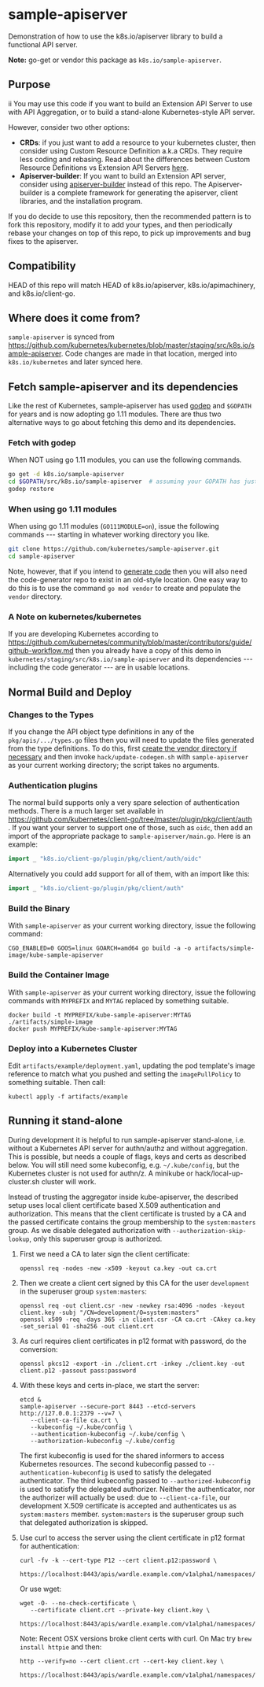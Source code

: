 # sample-apiserver

Demonstration of how to use the k8s.io/apiserver library to build a functional API server.

**Note:** go-get or vendor this package as `k8s.io/sample-apiserver`.

## Purpose
ii
You may use this code if you want to build an Extension API Server to use with API Aggregation, or to build a stand-alone Kubernetes-style API server.

However, consider two other options:
  * **CRDs**:  if you just want to add a resource to your kubernetes cluster, then consider using Custom Resource Definition a.k.a CRDs.  They require less coding and rebasing.  Read about the differences between Custom Resource Definitions vs Extension API Servers [here](https://kubernetes.io/docs/concepts/api-extension/custom-resources).
  * **Apiserver-builder**: If you want to build an Extension API server, consider using [apiserver-builder](https://github.com/kubernetes-incubator/apiserver-builder) instead of this repo.  The Apiserver-builder is a complete framework for generating the apiserver, client libraries, and the installation program.

If you do decide to use this repository, then the recommended pattern is to fork this repository, modify it to add your types, and then periodically rebase your changes on top of this repo, to pick up improvements and bug fixes to the apiserver.


## Compatibility

HEAD of this repo will match HEAD of k8s.io/apiserver, k8s.io/apimachinery, and k8s.io/client-go.

## Where does it come from?

`sample-apiserver` is synced from https://github.com/kubernetes/kubernetes/blob/master/staging/src/k8s.io/sample-apiserver.
Code changes are made in that location, merged into `k8s.io/kubernetes` and later synced here.

## Fetch sample-apiserver and its dependencies

Like the rest of Kubernetes, sample-apiserver has used
[godep](https://github.com/tools/godep) and `$GOPATH` for years and is
now adopting go 1.11 modules.  There are thus two alternative ways to
go about fetching this demo and its dependencies.

### Fetch with godep

When NOT using go 1.11 modules, you can use the following commands.

```sh
go get -d k8s.io/sample-apiserver
cd $GOPATH/src/k8s.io/sample-apiserver  # assuming your GOPATH has just one entry
godep restore
```

### When using go 1.11 modules

When using go 1.11 modules (`GO111MODULE=on`), issue the following
commands --- starting in whatever working directory you like.

```sh
git clone https://github.com/kubernetes/sample-apiserver.git
cd sample-apiserver
```

Note, however, that if you intend to
[generate code](#changes-to-the-types) then you will also need the
code-generator repo to exist in an old-style location.  One easy way
to do this is to use the command `go mod vendor` to create and
populate the `vendor` directory.

### A Note on kubernetes/kubernetes

If you are developing Kubernetes according to
https://github.com/kubernetes/community/blob/master/contributors/guide/github-workflow.md
then you already have a copy of this demo in
`kubernetes/staging/src/k8s.io/sample-apiserver` and its dependencies
--- including the code generator --- are in usable locations.


## Normal Build and Deploy

### Changes to the Types

If you change the API object type definitions in any of the
`pkg/apis/.../types.go` files then you will need to update the files
generated from the type definitions.  To do this, first
[create the vendor directory if necessary](#when-using-go-111-modules)
and then invoke `hack/update-codegen.sh` with `sample-apiserver` as
your current working directory; the script takes no arguments.

### Authentication plugins

The normal build supports only a very spare selection of
authentication methods.  There is a much larger set available in
https://github.com/kubernetes/client-go/tree/master/plugin/pkg/client/auth
.  If you want your server to support one of those, such as `oidc`,
then add an import of the appropriate package to
`sample-apiserver/main.go`.  Here is an example:

``` go
import _ "k8s.io/client-go/plugin/pkg/client/auth/oidc"
```

Alternatively you could add support for all of them, with an import
like this:

``` go
import _ "k8s.io/client-go/plugin/pkg/client/auth"
```

### Build the Binary

With `sample-apiserver` as your current working directory, issue the
following command:

```
CGO_ENABLED=0 GOOS=linux GOARCH=amd64 go build -a -o artifacts/simple-image/kube-sample-apiserver
```

### Build the Container Image

With `sample-apiserver` as your current working directory, issue the
following commands with `MYPREFIX` and `MYTAG` replaced by something
suitable.

```
docker build -t MYPREFIX/kube-sample-apiserver:MYTAG ./artifacts/simple-image
docker push MYPREFIX/kube-sample-apiserver:MYTAG
```

### Deploy into a Kubernetes Cluster

Edit `artifacts/example/deployment.yaml`, updating the pod template's image
reference to match what you pushed and setting the `imagePullPolicy`
to something suitable.  Then call:

```
kubectl apply -f artifacts/example
```

## Running it stand-alone

During development it is helpful to run sample-apiserver stand-alone, i.e. without
a Kubernetes API server for authn/authz and without aggregation. This is possible, but needs
a couple of flags, keys and certs as described below. You will still need some kubeconfig,
e.g. `~/.kube/config`, but the Kubernetes cluster is not used for authn/z. A minikube or
hack/local-up-cluster.sh cluster will work.

Instead of trusting the aggregator inside kube-apiserver, the described setup uses local
client certificate based X.509 authentication and authorization. This means that the client
certificate is trusted by a CA and the passed certificate contains the group membership
to the `system:masters` group. As we disable delegated authorization with `--authorization-skip-lookup`,
only this superuser group is authorized.

1. First we need a CA to later sign the client certificate:

   ``` shell
   openssl req -nodes -new -x509 -keyout ca.key -out ca.crt
   ```

2. Then we create a client cert signed by this CA for the user `development` in the superuser group
   `system:masters`:

   ``` shell
   openssl req -out client.csr -new -newkey rsa:4096 -nodes -keyout client.key -subj "/CN=development/O=system:masters"
   openssl x509 -req -days 365 -in client.csr -CA ca.crt -CAkey ca.key -set_serial 01 -sha256 -out client.crt
   ```

3. As curl requires client certificates in p12 format with password, do the conversion:

   ``` shell
   openssl pkcs12 -export -in ./client.crt -inkey ./client.key -out client.p12 -passout pass:password
   ```

4. With these keys and certs in-place, we start the server:

   ``` shell
   etcd &
   sample-apiserver --secure-port 8443 --etcd-servers http://127.0.0.1:2379 --v=7 \
      --client-ca-file ca.crt \
      --kubeconfig ~/.kube/config \
      --authentication-kubeconfig ~/.kube/config \
      --authorization-kubeconfig ~/.kube/config
   ```

   The first kubeconfig is used for the shared informers to access
   Kubernetes resources. The second kubeconfig passed to
   `--authentication-kubeconfig` is used to satisfy the delegated
   authenticator. The third kubeconfig passed to
   `--authorized-kubeconfig` is used to satisfy the delegated
   authorizer. Neither the authenticator, nor the authorizer will
   actually be used: due to `--client-ca-file`, our development X.509
   certificate is accepted and authenticates us as `system:masters`
   member. `system:masters` is the superuser group such that delegated
   authorization is skipped.

5. Use curl to access the server using the client certificate in p12 format for authentication:

   ``` shell
   curl -fv -k --cert-type P12 --cert client.p12:password \
      https://localhost:8443/apis/wardle.example.com/v1alpha1/namespaces/default/flunders
   ```

   Or use wget:
   ``` shell
   wget -O- --no-check-certificate \
      --certificate client.crt --private-key client.key \
      https://localhost:8443/apis/wardle.example.com/v1alpha1/namespaces/default/flunders
   ```

   Note: Recent OSX versions broke client certs with curl. On Mac try `brew install httpie` and then:

   ``` shell
   http --verify=no --cert client.crt --cert-key client.key \
      https://localhost:8443/apis/wardle.example.com/v1alpha1/namespaces/default/flunders
   ```

